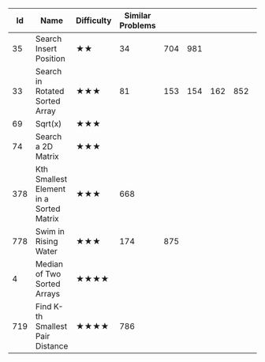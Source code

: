 
Id	|Name	|Difficulty	|Similar Problems|||||							Comments
---|---|---|---|---|---|---|---|---
35	|Search Insert Position	|★★	|34|	704|	981	|		| |		upper_bound
33	|Search in Rotated Sorted Array	|★★★|	81|	153	|154|	162	|852	|		rotated / peak
69	|Sqrt(x)|	★★★		||||||						upper_bound
74	|Search a 2D Matrix|	★★★	||||||							treat 2d as 1d
378	|Kth Smallest Element in a Sorted Matrix	|★★★|	668	||||||						kth + matrix
778	|Swim in Rising Water	|★★★	|174	|875	||||					guess ans and check
4	|Median of Two Sorted Arrays	|★★★★	||||||							
719	|Find K-th Smallest Pair Distance	|★★★★|	786		|||||					kth + two pointers
